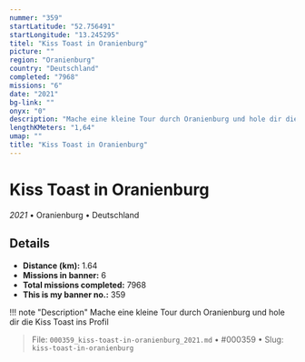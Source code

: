 ```yaml
---
nummer: "359"
startLatitude: "52.756491"
startLongitude: "13.245295"
titel: "Kiss Toast in Oranienburg"
picture: ""
region: "Oranienburg"
country: "Deutschland"
completed: "7968"
missions: "6"
date: "2021"
bg-link: ""
onyx: "0"
description: "Mache eine kleine Tour durch Oranienburg und hole dir die Kiss Toast ins Profil"
lengthKMeters: "1,64"
umap: ""
title: "Kiss Toast in Oranienburg"
---
```

# Kiss Toast in Oranienburg

*2021* • Oranienburg • Deutschland



## Details
- **Distance (km):** 1.64
- **Missions in banner:** 6
- **Total missions completed:** 7968
- **This is my banner no.:** 359


!!! note "Description"
    Mache eine kleine Tour durch Oranienburg und hole dir die Kiss Toast ins Profil




> File: `000359_kiss-toast-in-oranienburg_2021.md` • #000359 • Slug: `kiss-toast-in-oranienburg`
